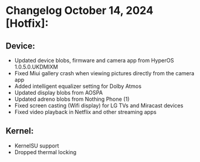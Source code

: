 # Changelog October 14, 2024 [Hotfix]:
## Device:
- Updated device blobs, firmware and camera app from HyperOS 1.0.5.0.UKDMIXM
- Fixed Miui gallery crash when viewing pictures directly from the camera app
- Added intelligent equalizer setting for Dolby Atmos
- Updated display blobs from AOSPA
- Updated adreno blobs from Nothing Phone (1)
- Fixed screen casting (Wifi display) for LG TVs and Miracast devices
- Fixed video playback in Netflix and other streaming apps

## Kernel:
- KernelSU support
- Dropped thermal locking
